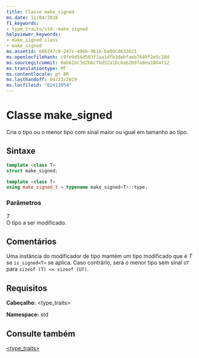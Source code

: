 ```yaml
---
title: Classe make_signed
ms.date: 11/04/2016
f1_keywords:
- type_traits/std::make_signed
helpviewer_keywords:
- make_signed class
- make_signed
ms.assetid: 686247c0-247c-496b-9b1b-ba9dcd633621
ms.openlocfilehash: c9fe9d54d503f1aa1dfb3debfaeb7649f2e5c18d
ms.sourcegitcommit: 0ab61bc3d2b6cfbd52a16c6ab2b97a8ea1864f12
ms.translationtype: MT
ms.contentlocale: pt-BR
ms.lasthandoff: 04/23/2019
ms.locfileid: "62413054"
---
```

# <a name="makesigned-class"></a>Classe make_signed

Cria o tipo ou o menor tipo com sinal maior ou igual em tamanho ao tipo.

## <a name="syntax"></a>Sintaxe

```cpp
template <class T>
struct make_signed;

template <class T>
using make_signed_t = typename make_signed<T>::type;
```

### <a name="parameters"></a>Parâmetros

*T*<br/>
O tipo a ser modificado.

## <a name="remarks"></a>Comentários

Uma instância do modificador de tipo mantém um tipo modificado que é *T* se `is_signed<T>` se aplica. Caso contrário, será o menor tipo sem sinal `UT` para `sizeof (T) <= sizeof (UT)`.

## <a name="requirements"></a>Requisitos

**Cabeçalho:** \<type_traits>

**Namespace:** std

## <a name="see-also"></a>Consulte também

[<type_traits>](../standard-library/type-traits.md)<br/>
